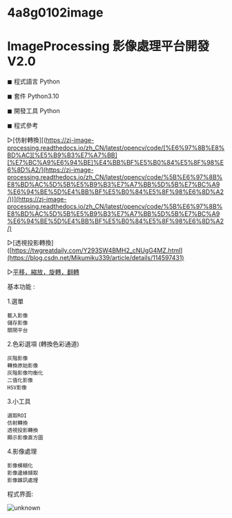 # 4a8g0102image
# ImageProcessing 影像處理平台開發 V2.0


◼ 程式語言 Python

◼ 套件 Python3.10

◼ 開發工具 Python

◼ 程式參考

  ▻[仿射轉換][(https://zj-image-processing.readthedocs.io/zh_CN/latest/opencv/code/[%E6%97%8B%E8%BD%AC][%E5%B9%B3%E7%A7%BB][%E7%BC%A9%E6%94%BE]%E4%BB%BF%E5%B0%84%E5%8F%98%E6%8D%A2/](https://zj-image-processing.readthedocs.io/zh_CN/latest/opencv/code/%5B%E6%97%8B%E8%BD%AC%5D%5B%E5%B9%B3%E7%A7%BB%5D%5B%E7%BC%A9%E6%94%BE%5D%E4%BB%BF%E5%B0%84%E5%8F%98%E6%8D%A2/))](https://zj-image-processing.readthedocs.io/zh_CN/latest/opencv/code/%5B%E6%97%8B%E8%BD%AC%5D%5B%E5%B9%B3%E7%A7%BB%5D%5B%E7%BC%A9%E6%94%BE%5D%E4%BB%BF%E5%B0%84%E5%8F%98%E6%8D%A2/)
  
  ▻[透視投影轉換]([https://twgreatdaily.com/Y293SW4BMH2_cNUgG4MZ.html](https://blog.csdn.net/Mikumiku339/article/details/114597431)
  
  ▻[平移，縮放，旋轉，翻轉](https://blog.csdn.net/zh_jessica/article/details/77946346)

基本功能 :

1.選單

    載入影像 
    儲存影像
    關閉平台
2.色彩選項 (轉換色彩通道)

    灰階影像
    轉換原始影像
    灰階影像均衡化
    二值化影像
    HSV影像
3.小工具

    選取ROI
    仿射轉換
    透視投影轉換
    顯示影像直方圖
4.影像處理

    影像模糊化
    影像邊緣擷取
    影像雜訊處理


程式界面:

![unknown](https://user-images.githubusercontent.com/105743397/168988021-9fbfdcee-5eea-46a1-9cb0-693a73e737dd.png)

